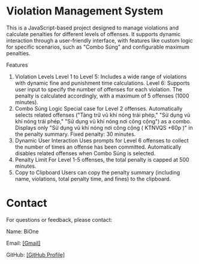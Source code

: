 # Violation Management System
This is a JavaScript-based project designed to manage violations and calculate penalties for different levels of offenses. It supports dynamic interaction through a user-friendly interface, with features like custom logic for specific scenarios, such as "Combo Súng" and configurable maximum penalties.

Features
1. Violation Levels
Level 1 to Level 5: Includes a wide range of violations with dynamic fine and punishment time calculations.
Level 6: Supports user input to specify the number of offenses for each violation. The penalty is calculated accordingly, with a maximum of 5 offenses (1000 minutes).
2. Combo Súng Logic
Special case for Level 2 offenses.
Automatically selects related offenses ("Tàng trữ vũ khí nóng trái phép," "Sử dụng vũ khí nóng trái phép," "Sử dụng vũ khí nóng nơi công cộng") as a combo.
Displays only "Sử dụng vũ khí nóng nơi công cộng ( KTNVQS +60p )" in the penalty summary.
Fixed penalty: 30 minutes.
3. Dynamic User Interaction
Uses prompts for Level 6 offenses to collect the number of times an offense has been committed.
Automatically disables related offenses when Combo Súng is selected.
4. Penalty Limit
For Level 1-5 offenses, the total penalty is capped at 500 minutes.
5. Copy to Clipboard
Users can copy the penalty summary (including name, violations, total penalty time, and fines) to the clipboard.

# Contact
For questions or feedback, please contact:

Name: BiOne

Email: [[Gmail]](bione.4477@gmail.com)

GitHub: [[GitHub Profile]](https://github.com/BiOneIsDaBest)
